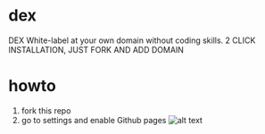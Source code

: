 # dex
DEX White-label at your own domain without coding skills. 2 CLICK INSTALLATION, JUST FORK AND ADD DOMAIN

# howto
1. fork this repo
2. go to settings and enable Github pages
![alt text](howto.png "Title")

